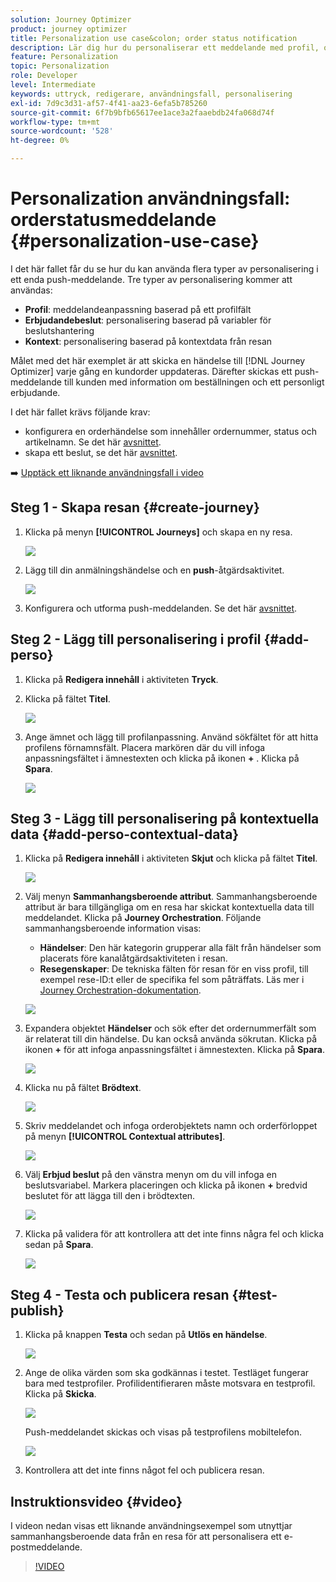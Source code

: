 ```yaml
---
solution: Journey Optimizer
product: journey optimizer
title: Personalization use case&colon; order status notification
description: Lär dig hur du personaliserar ett meddelande med profil, offertbeslut och kontextinformation.
feature: Personalization
topic: Personalization
role: Developer
level: Intermediate
keywords: uttryck, redigerare, användningsfall, personalisering
exl-id: 7d9c3d31-af57-4f41-aa23-6efa5b785260
source-git-commit: 6f7b9bfb65617ee1ace3a2faaebdb24fa068d74f
workflow-type: tm+mt
source-wordcount: '528'
ht-degree: 0%

---
```


# Personalization användningsfall: orderstatusmeddelande {#personalization-use-case}

I det här fallet får du se hur du kan använda flera typer av personalisering i ett enda push-meddelande. Tre typer av personalisering kommer att användas:

* **Profil**: meddelandeanpassning baserad på ett profilfält
* **Erbjudandebeslut**: personalisering baserad på variabler för beslutshantering
* **Kontext**: personalisering baserad på kontextdata från resan

Målet med det här exemplet är att skicka en händelse till [!DNL Journey Optimizer] varje gång en kundorder uppdateras. Därefter skickas ett push-meddelande till kunden med information om beställningen och ett personligt erbjudande.

I det här fallet krävs följande krav:

* konfigurera en orderhändelse som innehåller ordernummer, status och artikelnamn. Se det här [avsnittet](../event/about-events.md).
* skapa ett beslut, se det här [avsnittet](../offers/offer-activities/create-offer-activities.md).

➡️ [Upptäck ett liknande användningsfall i video](#video)

## Steg 1 - Skapa resan {#create-journey}

1. Klicka på menyn **[!UICONTROL Journeys]** och skapa en ny resa.

   ![](assets/perso-uc4.png)

1. Lägg till din anmälningshändelse och en **push**-åtgärdsaktivitet.

   ![](assets/perso-uc5.png)

1. Konfigurera och utforma push-meddelanden. Se det här [avsnittet](../push/create-push.md).

## Steg 2 - Lägg till personalisering i profil {#add-perso}

1. Klicka på **Redigera innehåll** i aktiviteten **Tryck**.

1. Klicka på fältet **Titel**.

   ![](assets/perso-uc2.png)

1. Ange ämnet och lägg till profilanpassning. Använd sökfältet för att hitta profilens förnamnsfält. Placera markören där du vill infoga anpassningsfältet i ämnestexten och klicka på ikonen **+** . Klicka på **Spara**.

   ![](assets/perso-uc3.png)

## Steg 3 - Lägg till personalisering på kontextuella data {#add-perso-contextual-data}

1. Klicka på **Redigera innehåll** i aktiviteten **Skjut** och klicka på fältet **Titel**.

   ![](assets/perso-uc9.png)

1. Välj menyn **Sammanhangsberoende attribut**. Sammanhangsberoende attribut är bara tillgängliga om en resa har skickat kontextuella data till meddelandet. Klicka på **Journey Orchestration**. Följande sammanhangsberoende information visas:

   * **Händelser**: Den här kategorin grupperar alla fält från händelser som placerats före kanalåtgärdsaktiviteten i resan.
   * **Resegenskaper**: De tekniska fälten för resan för en viss profil, till exempel rese-ID:t eller de specifika fel som påträffats. Läs mer i [Journey Orchestration-dokumentation](../building-journeys/expression/journey-properties.md).

   ![](assets/perso-uc10.png)

1. Expandera objektet **Händelser** och sök efter det ordernummerfält som är relaterat till din händelse. Du kan också använda sökrutan. Klicka på ikonen **+** för att infoga anpassningsfältet i ämnestexten. Klicka på **Spara**.

   ![](assets/perso-uc11.png)

1. Klicka nu på fältet **Brödtext**.

   ![](assets/perso-uc12.png)

1. Skriv meddelandet och infoga orderobjektets namn och orderförloppet på menyn **[!UICONTROL Contextual attributes]**.

   ![](assets/perso-uc13.png)

1. Välj **Erbjud beslut** på den vänstra menyn om du vill infoga en beslutsvariabel. Markera placeringen och klicka på ikonen **+** bredvid beslutet för att lägga till den i brödtexten.

   ![](assets/perso-uc14.png)

1. Klicka på validera för att kontrollera att det inte finns några fel och klicka sedan på **Spara**.

   ![](assets/perso-uc15.png)

## Steg 4 - Testa och publicera resan {#test-publish}

1. Klicka på knappen **Testa** och sedan på **Utlös en händelse**.

   ![](assets/perso-uc17.png)

1. Ange de olika värden som ska godkännas i testet. Testläget fungerar bara med testprofiler. Profilidentifieraren måste motsvara en testprofil. Klicka på **Skicka**.

   ![](assets/perso-uc18.png)

   Push-meddelandet skickas och visas på testprofilens mobiltelefon.

   ![](assets/perso-uc19.png)

1. Kontrollera att det inte finns något fel och publicera resan.

## Instruktionsvideo {#video}

I videon nedan visas ett liknande användningsexempel som utnyttjar sammanhangsberoende data från en resa för att personalisera ett e-postmeddelande.

>[!VIDEO](https://video.tv.adobe.com/v/3425027?quality=12)
